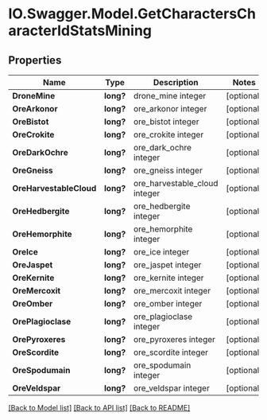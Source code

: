 # IO.Swagger.Model.GetCharactersCharacterIdStatsMining
## Properties

Name | Type | Description | Notes
------------ | ------------- | ------------- | -------------
**DroneMine** | **long?** | drone_mine integer | [optional] 
**OreArkonor** | **long?** | ore_arkonor integer | [optional] 
**OreBistot** | **long?** | ore_bistot integer | [optional] 
**OreCrokite** | **long?** | ore_crokite integer | [optional] 
**OreDarkOchre** | **long?** | ore_dark_ochre integer | [optional] 
**OreGneiss** | **long?** | ore_gneiss integer | [optional] 
**OreHarvestableCloud** | **long?** | ore_harvestable_cloud integer | [optional] 
**OreHedbergite** | **long?** | ore_hedbergite integer | [optional] 
**OreHemorphite** | **long?** | ore_hemorphite integer | [optional] 
**OreIce** | **long?** | ore_ice integer | [optional] 
**OreJaspet** | **long?** | ore_jaspet integer | [optional] 
**OreKernite** | **long?** | ore_kernite integer | [optional] 
**OreMercoxit** | **long?** | ore_mercoxit integer | [optional] 
**OreOmber** | **long?** | ore_omber integer | [optional] 
**OrePlagioclase** | **long?** | ore_plagioclase integer | [optional] 
**OrePyroxeres** | **long?** | ore_pyroxeres integer | [optional] 
**OreScordite** | **long?** | ore_scordite integer | [optional] 
**OreSpodumain** | **long?** | ore_spodumain integer | [optional] 
**OreVeldspar** | **long?** | ore_veldspar integer | [optional] 

[[Back to Model list]](../README.md#documentation-for-models) [[Back to API list]](../README.md#documentation-for-api-endpoints) [[Back to README]](../README.md)

